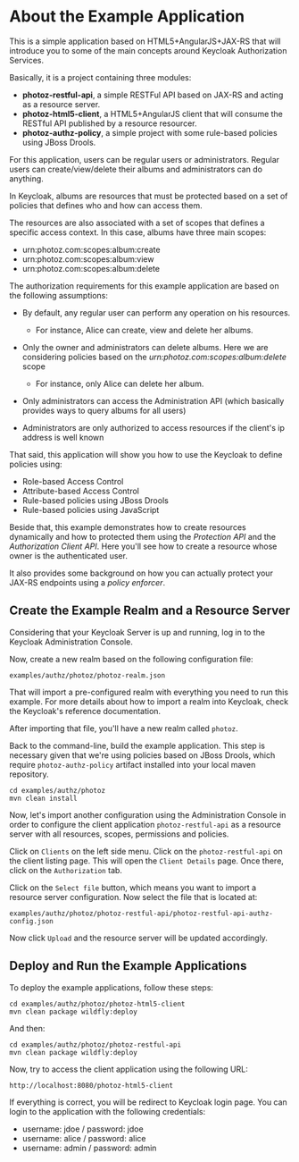 # About the Example Application

This is a simple application based on HTML5+AngularJS+JAX-RS that will introduce you to some of the main concepts around Keycloak Authorization Services.

Basically, it is a project containing three modules:
 
* **photoz-restful-api**, a simple RESTFul API based on JAX-RS and acting as a resource server.
* **photoz-html5-client**, a HTML5+AngularJS client that will consume the RESTful API published by a resource resourcer.
* **photoz-authz-policy**, a simple project with some rule-based policies using JBoss Drools.

For this application, users can be regular users or administrators. Regular users can create/view/delete their albums 
and administrators can do anything.

In Keycloak, albums are resources that must be protected based on a set of policies that defines who and how can access them.

The resources are also associated with a set of scopes that defines a specific access context. In this case, albums have three main scopes:

* urn:photoz.com:scopes:album:create
* urn:photoz.com:scopes:album:view
* urn:photoz.com:scopes:album:delete

The authorization requirements for this example application are based on the following assumptions:

* By default, any regular user can perform any operation on his resources.

    * For instance, Alice can create, view and delete her albums. 

* Only the owner and administrators can delete albums. Here we are considering policies based on the *urn:photoz.com:scopes:album:delete* scope

    * For instance, only Alice can delete her album.

* Only administrators can access the Administration API (which basically provides ways to query albums for all users)

* Administrators are only authorized to access resources if the client's ip address is well known

That said, this application will show you how to use the Keycloak to define policies using:

* Role-based Access Control
* Attribute-based Access Control
* Rule-based policies using JBoss Drools
* Rule-based policies using JavaScript 

Beside that, this example demonstrates how to create resources dynamically and how to protected them using the *Protection API* and the *Authorization Client API*. Here you'll see
how to create a resource whose owner is the authenticated user.

It also provides some background on how you can actually protect your JAX-RS endpoints using a *policy enforcer*.

## Create the Example Realm and a Resource Server

Considering that your Keycloak Server is up and running, log in to the Keycloak Administration Console.

Now, create a new realm based on the following configuration file:

    examples/authz/photoz/photoz-realm.json
    
That will import a pre-configured realm with everything you need to run this example. For more details about how to import a realm 
into Keycloak, check the Keycloak's reference documentation.

After importing that file, you'll have a new realm called ``photoz``. 

Back to the command-line, build the example application. This step is necessary given that we're using policies based on
JBoss Drools, which require ``photoz-authz-policy`` artifact installed into your local maven repository.

    cd examples/authz/photoz
    mvn clean install 

Now, let's import another configuration using the Administration Console in order to configure the client application ``photoz-restful-api`` as a resource server with all resources, scopes, permissions and policies.

Click on ``Clients`` on the left side menu. Click on the ``photoz-restful-api`` on the client listing page. This will
open the ``Client Details`` page. Once there, click on the `Authorization` tab. 

Click on the ``Select file`` button, which means you want to import a resource server configuration. Now select the file that is located at:

    examples/authz/photoz/photoz-restful-api/photoz-restful-api-authz-config.json
    
Now click ``Upload`` and the resource server will be updated accordingly.

## Deploy and Run the Example Applications

To deploy the example applications, follow these steps:

    cd examples/authz/photoz/photoz-html5-client
    mvn clean package wildfly:deploy
    
And then:

    cd examples/authz/photoz/photoz-restful-api
    mvn clean package wildfly:deploy
   
Now, try to access the client application using the following URL:

    http://localhost:8080/photoz-html5-client

If everything is correct, you will be redirect to Keycloak login page. You can login to the application with the following credentials:

* username: jdoe / password: jdoe
* username: alice / password: alice
* username: admin / password: admin